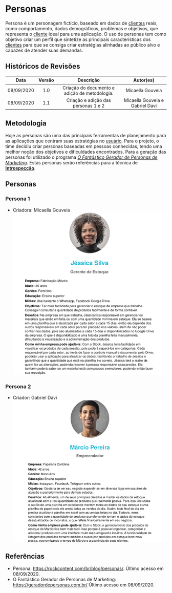 # Personas

Persona é um personagem fictício, baseado em dados de [clientes](Modeling/objeto?id=usuário) reais, como comportamento, dados demográficos, problemas e objetivos, que representa o [cliente](Modeling/objeto?id=usuário) ideal para uma aplicação. O uso de personas tem como objetivo criar um perfil que sintetize as principais características dos [clientes](Modeling/objeto?id=usuário) para que se consiga criar estratégias alinhadas ao público alvo e capazes de atender suas demandas.

## Históricos de Revisões

|    Data    | Versão |                          Descrição                           |  Autor(es)   |
| :--------: | :----: | :----------------------------------------------------------: | :----------: |
| 08/09/2020 |  1.0   | Criação do documento e adição de metodologia. | Micaella Gouveia |
| 08/09/2020 |  1.1   | Criação e adição das personas 1 e 2 | Micaella Gouveia e Gabriel Davi |

## Metodologia
Hoje as personas são uma das principais ferramentas de planejamento para as aplicações que centram suas estratégias no [usuário](Modeling/objeto?id=usuário). Para o projeto, o time decidiu criar personas baseadas em pessoas conhecidas, tendo uma melhor noção dos objetivos e dificuldades encontrados. Para a geração das personas foi utilizado o programa [*O Fantástico Gerador de Personas de Marketing*](https://geradordepersonas.com.br/).
Estas personas serão referências para a técnica de [**Introspecção**](Elicitation/Introspeccao.md).

## Personas

### Persona 1
* Criadora: Micaella Gouveia
![persona 1](../assets/img/personas/persona1.png)

### Persona 2
* Criador: Gabriel Davi
![persona 2](../assets/img/personas/persona2.png)



## Referências
* Persona: <https://rockcontent.com/br/blog/personas/>. Último acesso em 08/09/2020.
* O Fantástico Gerador de Personas de Marketing: <https://geradordepersonas.com.br/> Último acesso em 08/09/2020.